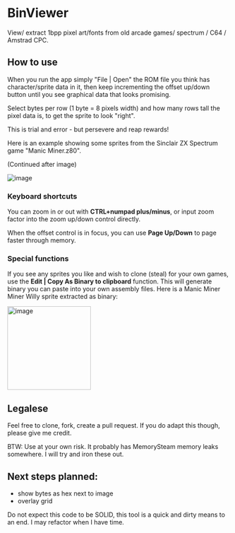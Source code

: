 # BinViewer
View/ extract 1bpp pixel art/fonts from old arcade games/ spectrum / C64 / Amstrad CPC. 


## How to use

When you run the app simply "File | Open" the ROM file you think has character/sprite data in it, then keep incrementing the offset up/down button until you see graphical data that looks promising. 

Select bytes per row (1 byte = 8 pixels width) and how many rows tall the pixel data is, to get the sprite to look "right". 

This is trial and error - but persevere and reap rewards!

Here is an example showing some sprites from the Sinclair ZX Spectrum game "Manic Miner.z80".

(Continued after image)

![image](https://user-images.githubusercontent.com/34286887/209683347-021036d3-c69c-4d17-917f-4dccfc2ccd27.png)


### Keyboard shortcuts

You can zoom in or out with **CTRL+numpad plus/minus**, or input zoom factor into the zoom up/down control directly.

When the offset control is in focus, you can use **Page Up/Down** to page faster through memory.

### Special functions

If you see any sprites you like and wish to clone (steal) for your own games, use the **Edit | Copy As Binary to clipboard** function. This will generate binary you can paste into your own assembly files. Here is a Manic Miner Miner Willy sprite extracted as binary:

<img width="189" alt="image" src="https://user-images.githubusercontent.com/34286887/209685819-afeda96a-c334-464e-974b-850e985a7444.png">



## Legalese

Feel free to clone, fork, create a pull request. If you do adapt this though, please give me credit.

BTW: Use at your own risk. It probably has MemorySteam memory leaks somewhere. I will try and iron these out.


## Next steps planned: 

* show bytes as hex next to image
* overlay grid 


Do not expect this code to be SOLID, this tool is a quick and dirty means to an end. 
I may refactor when I have time.


